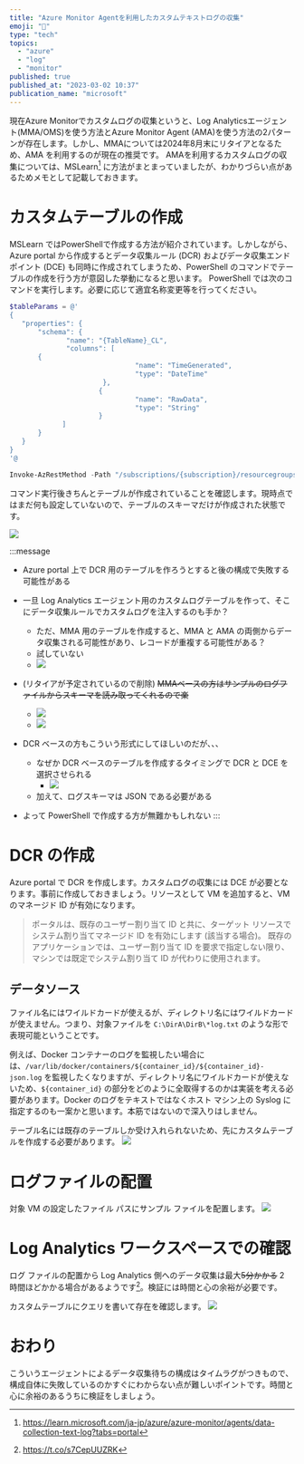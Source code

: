 ```yaml
---
title: "Azure Monitor Agentを利用したカスタムテキストログの収集"
emoji: "🔎"
type: "tech"
topics:
  - "azure"
  - "log"
  - "monitor"
published: true
published_at: "2023-03-02 10:37"
publication_name: "microsoft"
---
```


現在Azure Monitorでカスタムログの収集というと、Log Analyticsエージェント(MMA/OMS)を使う方法とAzure Monitor Agent (AMA)を使う方法の2パターンが存在します。しかし、MMAについては2024年8月末にリタイアとなるため、AMA を利用するのが現在の推奨です。
AMAを利用するカスタムログの収集については、MSLearn[^1] に方法がまとまっていましたが、わかりづらい点があるためメモとして記載しておきます。

[^1]: https://learn.microsoft.com/ja-jp/azure/azure-monitor/agents/data-collection-text-log?tabs=portal

# カスタムテーブルの作成
MSLearn ではPowerShellで作成する方法が紹介されています。しかしながら、Azure portal から作成するとデータ収集ルール (DCR) およびデータ収集エンドポイント (DCE) も同時に作成されてしまうため、PowerShell のコマンドでテーブルの作成を行う方が意図した挙動になると思います。
PowerShell では次のコマンドを実行します。必要に応じて適宜名称変更等を行ってください。

```powershell
$tableParams = @'
{
   "properties": {
       "schema": {
              "name": "{TableName}_CL",
              "columns": [
       {
                               "name": "TimeGenerated",
                               "type": "DateTime"
                       }, 
                      {
                               "name": "RawData",
                               "type": "String"
                      }
             ]
       }
   }
}
'@

Invoke-AzRestMethod -Path "/subscriptions/{subscription}/resourcegroups/{resourcegroup}/providers/microsoft.operationalinsights/workspaces/{WorkspaceName}/tables/{TableName}_CL?api-version=2021-12-01-preview" -Method PUT -payload $tableParams
```
コマンド実行後きちんとテーブルが作成されていることを確認します。現時点ではまだ何も設定していないので、テーブルのスキーマだけが作成された状態です。

![](https://storage.googleapis.com/zenn-user-upload/6dd1dd0d3252-20230302.png)

:::message
- Azure portal 上で DCR 用のテーブルを作ろうとすると後の構成で失敗する可能性がある
- 一旦 Log Analytics エージェント用のカスタムログテーブルを作って、そこにデータ収集ルールでカスタムログを注入するのも手か？
	- ただ、MMA 用のテーブルを作成すると、MMA と AMA の両側からデータ収集される可能性があり、レコードが重複する可能性がある？
	- 試していない
	- ![](https://storage.googleapis.com/zenn-user-upload/21030f0483ef-20230302.png)
- (リタイアが予定されているので削除) ~~MMAベースの方はサンプルのログファイルからスキーマを読み取ってくれるので楽~~
	- ![](https://storage.googleapis.com/zenn-user-upload/5726d9c4754c-20230302.png)
	- ![](https://storage.googleapis.com/zenn-user-upload/8b20fbdf885e-20230302.png)

- DCR ベースの方もこういう形式にしてほしいのだが、、、
	- なぜか DCR ベースのテーブルを作成するタイミングで DCR と DCE を選択させられる
		- ![](https://storage.googleapis.com/zenn-user-upload/fdc9d06b8829-20230302.png)
	- 加えて、ログスキーマは JSON である必要がある

- よって PowerShell で作成する方が無難かもしれない
:::

# DCR の作成
Azure portal で DCR を作成します。カスタムログの収集には DCE が必要となります。事前に作成しておきましょう。リソースとして VM を追加すると、VM のマネージド ID が有効になります。
> ポータルは、既存のユーザー割り当て ID と共に、ターゲット リソースでシステム割り当てマネージド ID を有効にします (該当する場合)。 既存のアプリケーションでは、ユーザー割り当て ID を要求で指定しない限り、マシンでは既定でシステム割り当て ID が代わりに使用されます。

## データソース
ファイル名にはワイルドカードが使えるが、ディレクトリ名にはワイルドカードが使えません。つまり、対象ファイルを `C:\DirA\DirB\*log.txt` のような形で表現可能ということです。

例えば、Docker コンテナーのログを監視したい場合には、`/var/lib/docker/containers/${container_id}/${container_id}-json.log` を監視したくなりますが、ディレクトリ名にワイルドカードが使えないため、`${container_id}` の部分をどのように全取得するのかは実装を考える必要があります。Docker のログをテキストではなくホスト マシン上の Syslog に指定するのも一案かと思います。本筋ではないので深入りはしません。

テーブル名には既存のテーブルしか受け入れられないため、先にカスタムテーブルを作成する必要があります。
![](https://storage.googleapis.com/zenn-user-upload/5ad71e293892-20230302.png)

# ログファイルの配置
対象 VM の設定したファイル パスにサンプル ファイルを配置します。
![](https://storage.googleapis.com/zenn-user-upload/9a611aee39c7-20230302.png)

# Log Analytics ワークスペースでの確認
ログ ファイルの配置から Log Analytics 側へのデータ収集は最大~~5分かかる~~ 2 時間ほどかかる場合があるようです[^2]。検証には時間と心の余裕が必要です。
[^2]: https://t.co/s7CepUUZRK

カスタムテーブルにクエリを書いて存在を確認します。
![](https://storage.googleapis.com/zenn-user-upload/0df9476448d1-20230302.png)

# おわり
こういうエージェントによるデータ収集待ちの構成はタイムラグがつきもので、構成自体に失敗しているのかすぐにわからない点が難しいポイントです。時間と心に余裕のあるうちに検証をしましょう。




	